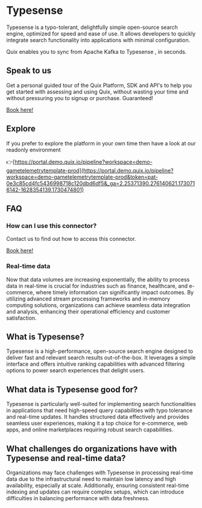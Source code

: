 <!-- START MARKDOWN -->
<!--[tech-name]-->
# Typesense

<!--[blurb-about-tech]-->
Typesense is a typo-tolerant, delightfully simple open-source search engine, optimized for speed and ease of use. It allows developers to quickly integrate search functionality into applications with minimal configuration.

Quix enables you to sync from Apache Kafka <span id="to_or_from">to</span> <span id="techname">Typesense</span> , in seconds.

## Speak to us

Get a personal guided tour of the Quix Platform, SDK and API's to help you get started with assessing and using Quix, without wasting your time and without pressuring you to signup or purchase. Guaranteed!

[Book here!](https://share.hsforms.com/1iW0TmZzKQMChk0lxd_tGiw4yjw2?__hstc=175542013.19c333c2ae8002be5fbc6a17a447e442.1730474801833.1730474801833.1730716142494.2&__hssc=175542013.2.1730716142494&__hsfp=3927774151)


## Explore

If you prefer to explore the platform in your own time then have a look at our readonly environment

👉[https://portal.demo.quix.io/pipeline?workspace=demo-gametelemetrytemplate-prod](https://portal.demo.quix.io/pipeline?workspace=demo-gametelemetrytemplate-prod&token=pat-0e3c85cd4fc5436998718c120dbd6df5&_ga=2.25371390.276140621.1730716142-1628354139.1730474801)


## FAQ 

### How can I use this connector?

Contact us to find out how to access this connector.

[Book here!](https://share.hsforms.com/1iW0TmZzKQMChk0lxd_tGiw4yjw2?__hstc=175542013.19c333c2ae8002be5fbc6a17a447e442.1730474801833.1730474801833.1730716142494.2&__hssc=175542013.2.1730716142494&__hsfp=3927774151)

### Real-time data

Now that data volumes are increasing exponentially, the ability to process data in real-time is crucial for industries such as finance, healthcare, and e-commerce, where timely information can significantly impact outcomes. By utilizing advanced stream processing frameworks and in-memory computing solutions, organizations can achieve seamless data integration and analysis, enhancing their operational efficiency and customer satisfaction.

## What is <span id="techname">Typesense</span>?

<!--[tech-seo-text]-->
Typesense is a high-performance, open-source search engine designed to deliver fast and relevant search results out-of-the-box. It leverages a simple interface and offers intuitive ranking capabilities with advanced filtering options to power search experiences that delight users.

## What data is <span id="techname">Typesense</span> good for?

<!--[tech-data-seo-text]-->
Typesense is particularly well-suited for implementing search functionalities in applications that need high-speed query capabilities with typo tolerance and real-time updates. It handles structured data effectively and provides seamless user experiences, making it a top choice for e-commerce, web apps, and online marketplaces requiring robust search capabilities.

## What challenges do organizations have with <span id="techname">Typesense</span> and real-time data?

<!--[tech-challenges-seo-text]-->
Organizations may face challenges with Typesense in processing real-time data due to the infrastructural need to maintain low latency and high availability, especially at scale. Additionally, ensuring consistent real-time indexing and updates can require complex setups, which can introduce difficulties in balancing performance with data freshness.
<!-- END MARKDOWN -->